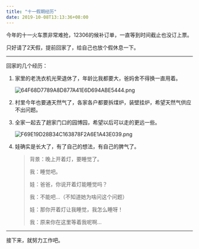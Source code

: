 ```yaml
---
title: "十一假期经历"
date: 2019-10-08T13:13:36+08:00
---
```


今年的十一火车票非常难抢，12306的候补订单，一直等到时间截止也没订上票。

只好请了2天假，提前回家了，给自己也放个假休息一下。

---

回家的几个经历：

1. 家里的老洗衣机光荣退休了，年龄比我都要大，爸妈舍不得换一直用着。

    ![64F68D7789A8D877A41E6D694ABE5444.png](https://static.liudon.com/SkRx5uFwQ8Cliyq.jpg "服役了30年的洗衣机")

2. 村里今年也要通天然气了，各家各户都要拆煤炉，装壁挂炉，希望天然气供应不出问题。

3. 全家一起去了趟家门口的园博园，希望以后可以走的更远一些。

    ![F69E19D28B34C163878F2A6E1A43E039.png](https://static.liudon.com/wfUv5Kb1LGEdNHc.jpg "园博园")

4. 娃确实是长大了，有了自己的想法，有自己的脾气了。

    > 背景：晚上开着灯，要睡觉了。
    > 
    > 我：睡觉吧。
    > 
    > 娃：爸爸，你说开着灯能睡觉吗？
    > 
    > 我：不能吧...（不知道她为啥问这个问题）
    >
    > 娃：那你开着灯让我睡觉，我怎么睡呀！
    >
    > 我：原来你在这里等着我呢啊...

---

接下来，就努力工作吧。
